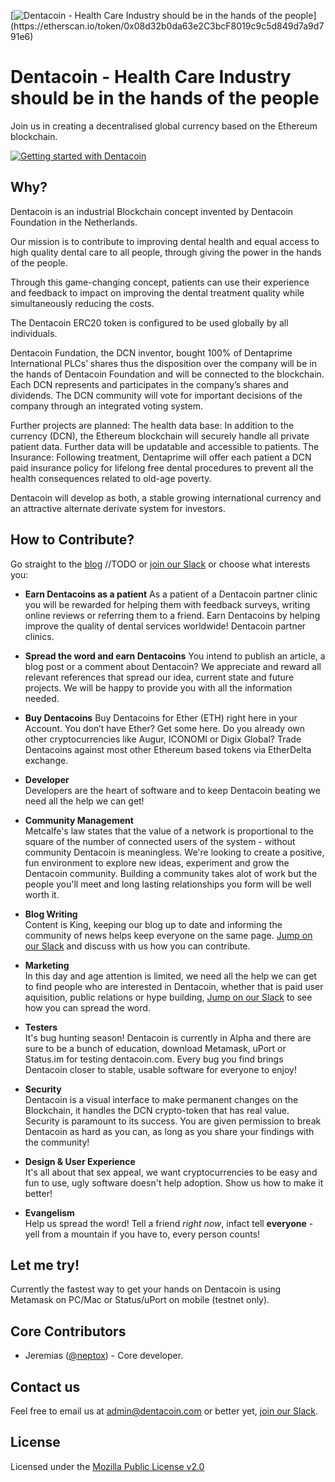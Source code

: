 [![Dentacoin - Health Care Industry should be in the hands of the people](http://dentacoin.com/web/img/qr.jpg "Proof the Dentatcoin smart contract address on https://etherscan.io")](https://etherscan.io/token/0x08d32b0da63e2C3bcF8019c9c5d849d7a9d791e6)

# Dentacoin - Health Care Industry should be in the hands of the people

Join us in creating a decentralised global currency based on the Ethereum blockchain.

[![Getting started with Dentacoin](http://dentacoin.com/web/img/Dentacoin_what.png)](https://d11oz1xo3vrzp6.cloudfront.net/publish/2017/3/21/1edbd2db1098476f840ecdad55f29769.mp4 "Getting started with Dentacoin")


## Why?

Dentacoin is an industrial Blockchain concept invented by Dentacoin Foundation in the Netherlands. 

Our mission is to contribute to improving dental health and equal access to high quality dental care to all people, through giving the power in the hands of the people. 

Through this game-changing concept, patients can use their experience and feedback to impact on improving the dental treatment quality while simultaneously reducing the costs. 

The Dentacoin ERC20 token is configured to be used globally by all individuals. 

Dentacoin Fundation, the DCN inventor, bought 100% of Dentaprime International PLCs’ shares thus the disposition over the company will be in the hands of Dentacoin Foundation and will be connected to the blockchain. Each DCN represents and participates in the company’s shares and dividends. The DCN community will vote for important decisions of the company through an integrated voting system. 

Further projects are planned:
The health data base: In addition to the currency (DCN), the Ethereum blockchain will securely handle all private patient data. Further data will be updatable and accessible to patients. The Insurance: Following treatment, Dentaprime will offer each patient a DCN paid insurance policy for lifelong free dental procedures to prevent all the health consequences related to old-age poverty.

Dentacoin will develop as both, a stable growing international currency and an attractive alternate derivate system for investors.

## How to Contribute?

Go straight to the [blog](http://dentacoin.com/blog) //TODO or [join our Slack](https://dentacoin.signup.team/) or choose what interests you:

- **Earn Dentacoins as a patient**
As a patient of a Dentacoin partner clinic you will be rewarded for helping them with feedback surveys, writing online reviews or referring them to a friend. Earn Dentacoins by helping improve the quality of dental services worldwide! Dentacoin partner clinics.

- **Spread the word and earn Dentacoins** 
You intend to publish an article, a blog post or a comment about Dentacoin? We appreciate and reward all relevant references that spread our idea, current state and future projects. We will be happy to provide you with all the information needed.

- **Buy Dentacoins** 
Buy Dentacoins for Ether (ETH) right here in your Account. You don’t have Ether? Get some here. Do you already own other cryptocurrencies like Augur, ICONOMI or Digix Global? Trade Dentacoins against most other Ethereum based tokens via EtherDelta exchange.

- **Developer**  
Developers are the heart of software and to keep Dentacoin beating we need all the help we can get!
 
- **Community Management**  
Metcalfe's law states that the value of a network is proportional to the square of the number of connected users of the system - without community Dentacoin is meaningless. We're looking to create a positive, fun environment to explore new ideas, experiment and grow the Dentacoin community. Building a community takes alot of work but the people you'll meet and long lasting relationships you form will be well worth it.

- **Blog Writing**  
Content is King, keeping our blog up to date and informing the community of news helps keep everyone on the same page. [Jump on our Slack](https://dentacoin.signup.team/) and discuss with us how you can contribute.

- **Marketing**  
In this day and age attention is limited, we need all the help we can get to find people who are interested in Dentacoin, whether that is paid user aquisition, public relations or hype building, [Jump on our Slack](https://dentacoin.signup.team/) to see how you can spread the word.

- **Testers**  
It's bug hunting season! Dentacoin is currently in Alpha and there are sure to be a bunch of education, download Metamask, uPort or Status.im for testing dentacoin.com. Every bug you find brings Dentacoin closer to stable, usable software for everyone to enjoy!

- **Security**  
Dentacoin is a visual interface to make permanent changes on the Blockchain, it handles the DCN crypto-token that has real value. Security is paramount to its success. You are given permission to break Dentacoin as hard as you can, as long as you share your findings with the community!

- **Design & User Experience**  
It's all about that sex appeal, we want cryptocurrencies to be easy and fun to use, ugly software doesn't help adoption. Show us how to make it better!

- **Evangelism**  
Help us spread the word! Tell a friend *right now*, infact tell **everyone** - yell from a mountain if you have to, every person counts!

## Let me try!

Currently the fastest way to get your hands on Dentacoin is using Metamask on PC/Mac or Status/uPort on mobile (testnet only).

## Core Contributors

- Jeremias ([@neptox](https://github.com/neptox)) - Core developer.

## Contact us

Feel free to email us at [admin@dentacoin.com](mailto:admin@dentacoin.com) or better yet, [join our Slack](https://dentacoin.signup.team). 

## License

Licensed under the [Mozilla Public License v2.0](https://github.com/neptox/Dentacoin/blob/master/LICENSE.md)

